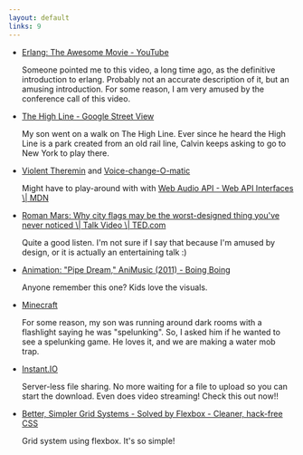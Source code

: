 ```yaml
---
layout: default
links: 9
---
```

 * [Erlang: The Awesome Movie - YouTube](https://youtu.be/qyVvGjNjBOA?t=196)

   Someone pointed me to this video, a long time ago, as the definitive introduction to erlang. Probably not an accurate description of it, but an amusing introduction. For some reason, I am very amused by the conference call of this video.

 * [The High Line - Google Street View](https://www.google.com/maps/@40.744992,-74.006797,3a,75y,24.93h,81.92t/data=!3m5!1e1!3m3!1s_EwGHy0zuOZkgoUYzGSaQQ!2e0!3e5!6m1!1e1)

   My son went on a walk on The High Line. Ever since he heard the High Line is a park created from an old rail line, Calvin keeps asking to go to New York to play there.

 * [Violent Theremin](http://mdn.github.io/violent-theremin/) and [Voice-change-O-matic](http://mdn.github.io/voice-change-o-matic/)

   Might have to play-around with with [Web Audio API - Web API Interfaces \\| MDN](https://developer.mozilla.org/en-US/docs/Web/API/Web_Audio_API)

 * [Roman Mars: Why city flags may be the worst-designed thing you've never noticed \\| Talk Video \\| TED.com](http://www.ted.com/talks/roman_mars_why_city_flags_may_be_the_worst_designed_thing_you_ve_never_noticed)

   Quite a good listen. I'm not sure if I say that because I'm amused by design, or it is actually an entertaining talk :)

 * [Animation: "Pipe Dream," AniMusic (2011) - Boing Boing](http://boingboing.net/2015/05/25/animation-pipe-dream-ani.html)

   Anyone remember this one? Kids love the visuals.

 * [Minecraft](https://minecraft.net/)

   For some reason, my son was running around dark rooms with a flashlight saying he was "spelunking". So, I asked him if he wanted to see a spelunking game. He loves it, and we are making a water mob trap.

 * [Instant.IO](https://instant.io/)

   Server-less file sharing. No more waiting for a file to upload so you can start the download. Even does video streaming! Check this out now!!

 * [Better, Simpler Grid Systems - Solved by Flexbox - Cleaner, hack-free CSS](http://philipwalton.github.io/solved-by-flexbox/demos/grids/)

   Grid system using flexbox. It's so simple!